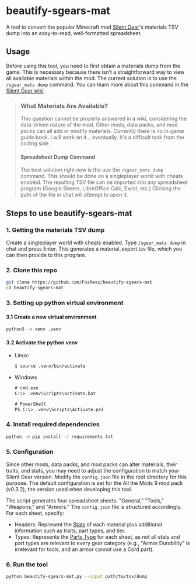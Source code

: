 # beautify-sgears-mat

A tool to convert the popular Minecraft mod [Silent Gear](https://www.curseforge.com/minecraft/mc-mods/silent-gear)'s 
materials TSV dump into an easy-to-read, well-formatted spreadsheet.

## Usage

Before using this tool, you need to first obtain a materials dump from the game. This is necessary because there 
isn’t a straightforward way to view all available materials within the mod. The current solution is to 
use the `/sgear_mats dump` command. You can learn more about this command in the [Silent Gear wiki](https://github.com/SilentChaos512/Silent-Gear/wiki/Starter-Guide#what-materials-are-available).

> ### What Materials Are Available?
>
> This question cannot be properly answered in a wiki, considering the data-driven nature of the mod. Other mods, data packs, and mod packs can all add or modify materials.
> Currently there is no in-game guide book. I will work on it... eventually. It's a difficult task from the coding side.
> 
> #### Spreadsheet Dump Command
> The best solution right now is the use the `/sgear_mats dump` command. This should be done on a singleplayer world with cheats enabled. The resulting TSV file can be imported into any spreadsheet program (Google Sheets, LibreOffice Calc, Excel, etc.) Clicking the path of the file in chat will attempt to open it.

## Steps to use beautify-sgears-mat
### 1. Getting the materials TSV dump
Create a singleplayer world with cheats enabled. Type `/sgear_mats dump` in chat and press Enter. 
This generates a material_export.tsv file, which you can then provide to this program.

### 2. Clone this repo
``` bash
git clone https://github.com/FosRexx/beautify-sgears-mat
cd beautify-sgears-mat
```

### 3. Setting up python virtual environment
#### 3.1 Create a new virtual environment
``` bash
python3 -m venv .venv
```

#### 3.2 Activate the python venv
* Linux:
  ``` bash
  $ source .venv/bin/activate
  ```
* Windows
  ``` cmd
  # cmd.exe
  C:\> .venv\Scripts\activate.bat
  
  # PowerShell
  PS C:\> .venv\Scripts\Activate.ps1
  ```

### 4. Install required dependencies
``` bash
python -m pip install -r requirements.txt
```

### 5. Configuration
Since other mods, data packs, and mod packs can alter materials, their traits, and stats, you may need to 
adjust the configuration to match your Silent Gear version. Modify the `config.json` file in the root directory 
for this purpose. The default configuration is set for the All the Mods 9 mod pack (v0.3.2), the version used 
when developing this tool.

The script generates four spreadsheet sheets: "General," "Tools," "Weapons," and "Armors." The `config.json`
file is structured accordingly. For each sheet, specify:

* Headers: Represent the [Stats](https://github.com/SilentChaos512/Silent-Gear/wiki/Stats) of each material plus
  additional information such as traits, part types, and tier.
* Types: Represents the [Parts Type](https://github.com/SilentChaos512/Silent-Gear/wiki/Parts) for each sheet,
  as not all stats and part types are relevant to every gear category (e.g., "Armor Durability" is irrelevant for tools,
  and an armor cannot use a Cord part).



### 6. Run the tool
``` bash
python beautify-sgears-mat.py --input path/to/tsv/dump
```

